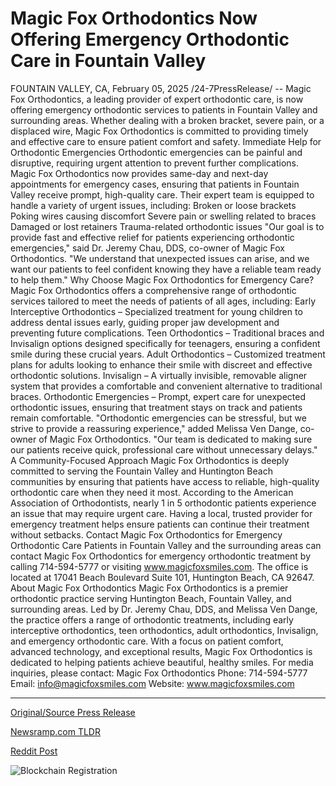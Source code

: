 # Magic Fox Orthodontics Now Offering Emergency Orthodontic Care in Fountain Valley

FOUNTAIN VALLEY, CA, February 05, 2025 /24-7PressRelease/ -- Magic Fox Orthodontics, a leading provider of expert orthodontic care, is now offering emergency orthodontic services to patients in Fountain Valley and surrounding areas. Whether dealing with a broken bracket, severe pain, or a displaced wire, Magic Fox Orthodontics is committed to providing timely and effective care to ensure patient comfort and safety.  Immediate Help for Orthodontic Emergencies  Orthodontic emergencies can be painful and disruptive, requiring urgent attention to prevent further complications. Magic Fox Orthodontics now provides same-day and next-day appointments for emergency cases, ensuring that patients in Fountain Valley receive prompt, high-quality care. Their expert team is equipped to handle a variety of urgent issues, including:  Broken or loose brackets  Poking wires causing discomfort  Severe pain or swelling related to braces  Damaged or lost retainers  Trauma-related orthodontic issues  "Our goal is to provide fast and effective relief for patients experiencing orthodontic emergencies," said Dr. Jeremy Chau, DDS, co-owner of Magic Fox Orthodontics. "We understand that unexpected issues can arise, and we want our patients to feel confident knowing they have a reliable team ready to help them."  Why Choose Magic Fox Orthodontics for Emergency Care?  Magic Fox Orthodontics offers a comprehensive range of orthodontic services tailored to meet the needs of patients of all ages, including:  Early Interceptive Orthodontics – Specialized treatment for young children to address dental issues early, guiding proper jaw development and preventing future complications.  Teen Orthodontics – Traditional braces and Invisalign options designed specifically for teenagers, ensuring a confident smile during these crucial years.  Adult Orthodontics – Customized treatment plans for adults looking to enhance their smile with discreet and effective orthodontic solutions.  Invisalign – A virtually invisible, removable aligner system that provides a comfortable and convenient alternative to traditional braces.  Orthodontic Emergencies – Prompt, expert care for unexpected orthodontic issues, ensuring that treatment stays on track and patients remain comfortable.  "Orthodontic emergencies can be stressful, but we strive to provide a reassuring experience," added Melissa Ven Dange, co-owner of Magic Fox Orthodontics. "Our team is dedicated to making sure our patients receive quick, professional care without unnecessary delays."  A Community-Focused Approach  Magic Fox Orthodontics is deeply committed to serving the Fountain Valley and Huntington Beach communities by ensuring that patients have access to reliable, high-quality orthodontic care when they need it most. According to the American Association of Orthodontists, nearly 1 in 5 orthodontic patients experience an issue that may require urgent care. Having a local, trusted provider for emergency treatment helps ensure patients can continue their treatment without setbacks.  Contact Magic Fox Orthodontics for Emergency Orthodontic Care  Patients in Fountain Valley and the surrounding areas can contact Magic Fox Orthodontics for emergency orthodontic treatment by calling 714-594-5777 or visiting www.magicfoxsmiles.com. The office is located at 17041 Beach Boulevard Suite 101, Huntington Beach, CA 92647.  About Magic Fox Orthodontics  Magic Fox Orthodontics is a premier orthodontic practice serving Huntington Beach, Fountain Valley, and surrounding areas. Led by Dr. Jeremy Chau, DDS, and Melissa Ven Dange, the practice offers a range of orthodontic treatments, including early interceptive orthodontics, teen orthodontics, adult orthodontics, Invisalign, and emergency orthodontic care. With a focus on patient comfort, advanced technology, and exceptional results, Magic Fox Orthodontics is dedicated to helping patients achieve beautiful, healthy smiles.  For media inquiries, please contact: Magic Fox Orthodontics Phone: 714-594-5777 Email: info@magicfoxsmiles.com Website: www.magicfoxsmiles.com 

---

[Original/Source Press Release](https://www.24-7pressrelease.com/press-release/519443/magic-fox-orthodontics-now-offering-emergency-orthodontic-care-in-fountain-valley)
                    

[Newsramp.com TLDR](https://newsramp.com/curated-news/magic-fox-orthodontics-in-fountain-valley-launches-emergency-orthodontic-services/f927197b9d7f46e4f90c3e7d0ccc16b3) 

 



[Reddit Post](https://www.reddit.com/r/HealthCareNewsInfo/comments/1iih0jf/magic_fox_orthodontics_in_fountain_valley/) 



![Blockchain Registration](https://cdn.newsramp.app/24-7PressRelease/qrcode/252/5/jinx4uty.webp)